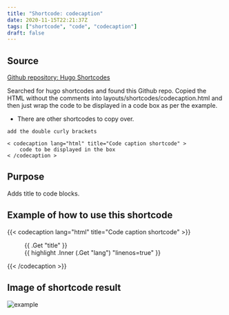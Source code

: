 ```yaml
---
title: "Shortcode: codecaption"
date: 2020-11-15T22:21:37Z
tags: ["shortcode", "code", "codecaption"]
draft: false
---
```

## Source
[Github repository: Hugo Shortcodes](https://github.com/parsiya/Hugo-Shortcodes)

Searched for hugo shortcodes and found this Github repo. Copied the HTML without the comments into layouts/shortcodes/codecaption.html and then just wrap the code to be displayed in a code box as per the example.

* There are other shortcodes to copy over.

```
add the double curly brackets

< codecaption lang="html" title="Code caption shortcode" >
    code to be displayed in the box
< /codecaption >
```
## Purpose
Adds title to code blocks.
## Example of how to use this shortcode
{{< codecaption lang="html" title="Code caption shortcode" >}}
<figure class="code">
  <figcaption>
    <span>{{ .Get "title" }}</span>
  </figcaption>
  <div class="codewrapper">
    {{ highlight .Inner (.Get "lang") "linenos=true" }}
  </div>
</figure>
{{< /codecaption >}}

## Image of shortcode result

![example](../../codecaption1.jpg)